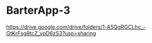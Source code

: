 # BarterApp-3

https://drive.google.com/drive/folders/1-A5QgRGCLhc_-GtKrFsg8tcZ_vpD6zS3?usp=sharing
